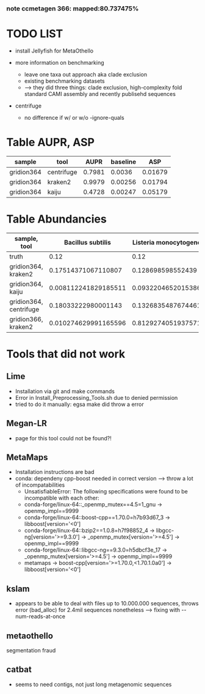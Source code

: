 ### note ccmetagen 366: mapped:80.737475%

# TODO LIST
- install Jellyfish for MetaOthello

- more information on benchmarking
  - leave one taxa out approach aka clade exclusion
  - existing benchmarking datasets
  - --> they did three things: clade exclusion, high-complexity fold standard CAMI assembly and recently publisehd sequences


- centrifuge
  - no difference if w/ or w/o -ignore-quals 

# Table AUPR, ASP
| sample     	| tool       	| AUPR   	| baseline 	| ASP     	|
|------------	|------------	|--------	|----------	|---------	|
| gridion364 	| centrifuge 	| 0.7981 	| 0.0036   	| 0.01679 	|
| gridion364 	| kraken2    	| 0.9979 	| 0.00256  	| 0.01794 	|
| gridion364 	| kaiju      	| 0.4728 	| 0.00247  	| 0.05179 	|

# Table Abundancies
| sample, tool | Bacillus subtilis | Listeria monocytogenes | Enterococcus faecalis | Staphylococcus aureus | Salmonella enterica | Escherichia coli | Pseudomonas aeruginosa | Lactobacillus fermentum | Saccharomyces cerevisiae | Cryptococcus neoformans |
|------------|------------|------------|------------|------------|------------|------------|------------|------------|------------|---|
|truth|0.12|0.12|0.12|0.12|0.12|0.12|0.12|0.12|0.02|0.02|
| gridion364, kraken2 | 0.17514371067110807| 0.128698598552439| 0.11110932894921507| 0.11066767104219237| 0.05685214198356529| 0.05254612059953199| 0.04480679614709328| 0.14142218428763328| 0.021756091413448513| 0.020032995454532434|
|gridion364, kaiju|0.008112241829185511| 0.09322046520153864| 0.10269090534142562| 0.04151326549024887| 0.017789189978776362| 0.02124483371952145| 0.011038583486806114| 0.1250292863300863|
|gridion364, centrifuge| 0.18033222980001143| 0.13268354876744617| 0.10978380289037058| 0.11039120082853578| 0.05890522708106204| 0.05824580663430398| 0.05114965525948968| 0.14248487058908882|
|gridion366, kraken2|0.010274629991165596| 0.8129274051937571| 0.0016234580693009913| 3.790068384831001e-05| 0.00048289288557810814| 0.0004796208840948008| 0.03980280737727268| 5.1534023362090594e-05| 0.006906649797681241| 2.699401223728555e-05|


# Tools that did not work
## Lime
- Installation via git and make commands
- Error in Install_Preprocessing_Tools.sh due to denied permission
- tried to do it manually: egsa make did throw a error
<!--
git clone https://github.com/veronicaguerrini/LiME	
cd LiME	
one of the follwing two make thingys; they are for different approaches
make chose this one
make EBWT=0	
Install_Preprocessing_Tools.sh ging nicht (permission denied). Habs händisch versucht, Fehler bei egsa make; dont know why
-->
## Megan-LR
- page for this tool could not be found?!

## MetaMaps
- Installation instructions are bad
- conda: dependeny cpp-boost needed in correct version --> throw a lot of incompatabilities
  - UnsatisfiableError: The following specifications were found to be incompatible with each other:
  - conda-forge/linux-64::_openmp_mutex==4.5=1_gnu -> openmp_impl==9999
  - conda-forge/linux-64::boost-cpp==1.70.0=h7b93d67_3 -> libboost[version='<0']
  - conda-forge/linux-64::bzip2==1.0.8=h7f98852_4 -> libgcc-ng[version='>=9.3.0'] -> _openmp_mutex[version='>=4.5'] -> openmp_impl==9999
  - conda-forge/linux-64::libgcc-ng==9.3.0=h5dbcf3e_17 -> _openmp_mutex[version='>=4.5'] -> openmp_impl==9999
  - metamaps -> boost-cpp[version='>=1.70.0,<1.70.1.0a0'] -> libboost[version='<0']
  
## kslam
- appears to be able to deal with files up to 10.000.000 sequences, throws error (bad_alloc) for 2.4mil sequences nonetheless --> fixing with --num-reads-at-once

## metaothello
segmentation fraud

## catbat
- seems to need contigs, not just long metagenomic sequences



